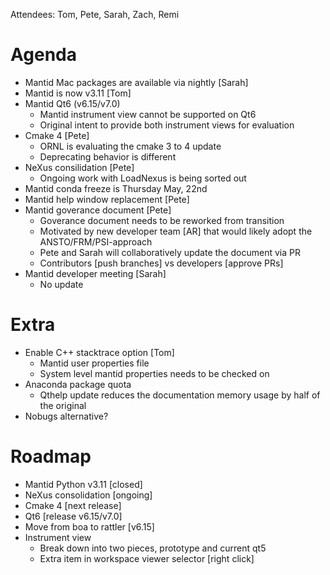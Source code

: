 Attendees: Tom, Pete, Sarah, Zach, Remi

# Agenda
- Mantid Mac packages are available via nightly [Sarah]
- Mantid is now v3.11 [Tom]
- Mantid Qt6 (v6.15/v7.0)
  - Mantid instrument view cannot be supported on Qt6
  - Original intent to provide both instrument views for evaluation
- Cmake 4 [Pete]
   - ORNL is evaluating the cmake 3 to 4 update
   - Deprecating behavior is different
- NeXus consilidation [Pete]
   - Ongoing work with LoadNexus is being sorted out
- Mantid conda freeze is Thursday May, 22nd
- Mantid help window replacement [Pete]
- Mantid goverance document [Pete]
   - Goverance document needs to be reworked from transition
   - Motivated by new developer team [AR] that would likely adopt the ANSTO/FRM/PSI-approach
   - Pete and Sarah will collaboratively update the document via PR
   - Contributors [push branches] vs developers [approve PRs]
- Mantid developer meeting [Sarah]
   - No update

# Extra
- Enable C++ stacktrace option [Tom]
   - Mantid user properties file
   - System level mantid properties needs to be checked on
- Anaconda package quota
   - Qthelp update reduces the documentation memory usage by half of the original
- Nobugs alternative?
     
# Roadmap
- Mantid Python v3.11 [closed]
- NeXus consolidation [ongoing]
- Cmake 4 [next release]
- Qt6 [release v6.15/v7.0]
- Move from boa to rattler [v6.15]
- Instrument view
  - Break down into two pieces, prototype and current qt5
  - Extra item in workspace viewer selector [right click]


